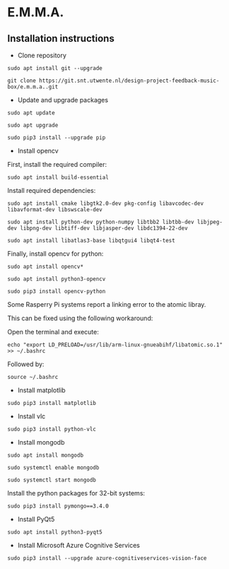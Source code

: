 # E.M.M.A.

## Installation instructions

* Clone repository

`sudo apt install git --upgrade`

`git clone https://git.snt.utwente.nl/design-project-feedback-music-box/e.m.m.a..git`

* Update and upgrade packages

`sudo apt update`

`sudo apt upgrade`

`sudo pip3 install --upgrade pip`

* Install opencv

First, install the required compiler:

`sudo apt install build-essential`

Install required dependencies:

`sudo apt install cmake libgtk2.0-dev pkg-config libavcodec-dev libavformat-dev libswscale-dev`

`sudo apt install python-dev python-numpy libtbb2 libtbb-dev libjpeg-dev libpng-dev libtiff-dev libjasper-dev libdc1394-22-dev`

`sudo apt install libatlas3-base libqtgui4 libqt4-test`

Finally, install opencv for python:

`sudo apt install opencv*`

`sudo apt install python3-opencv`

`sudo pip3 install opencv-python`

Some Rasperry Pi systems report a linking error to the atomic libray.

This can be fixed using the following workaround:

Open the terminal and execute:

`echo "export LD_PRELOAD=/usr/lib/arm-linux-gnueabihf/libatomic.so.1" >> ~/.bashrc`

Followed by:

`source ~/.bashrc`

* Install matplotlib

`sudo pip3 install matplotlib`

* Install vlc

`sudo pip3 install python-vlc`

* Install mongodb

`sudo apt install mongodb`

`sudo systemctl enable mongodb`

`sudo systemctl start mongodb`

Install the python packages for 32-bit systems:

`sudo pip3 install pymongo==3.4.0`

* Install PyQt5

`sudo apt install python3-pyqt5`

* Install Microsoft Azure Cognitive Services

`sudo pip3 install --upgrade azure-cognitiveservices-vision-face`
